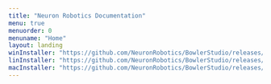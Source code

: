 ```yaml
---
title: "Neuron Robotics Documentation"
menu: true
menuorder: 0
menuname: "Home"
layout: landing
winInstaller: "https://github.com/NeuronRobotics/BowlerStudio/releases/download/0.2.7/Windows-nrdk-3.13.5.exe"
linInstaller: "https://github.com/NeuronRobotics/BowlerStudio/releases/download/0.2.7/Ubuntu-nrdk-3.13.5.deb"
macInstaller: "https://github.com/NeuronRobotics/BowlerStudio/releases/download/0.2.7/MacOSX-nrdk-3.13.5.zip"
---
```


